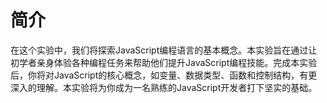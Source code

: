 # 简介

在这个实验中，我们将探索JavaScript编程语言的基本概念。本实验旨在通过让初学者亲身体验各种编程任务来帮助他们提升JavaScript编程技能。完成本实验后，你将对JavaScript的核心概念，如变量、数据类型、函数和控制结构，有更深入的理解。本实验将为你成为一名熟练的JavaScript开发者打下坚实的基础。
